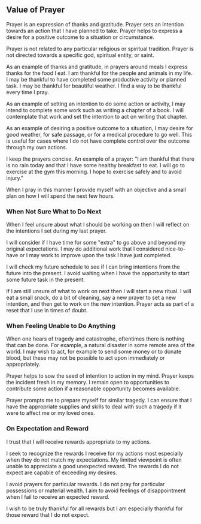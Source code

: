## Value of Prayer

Prayer is an expression of thanks and gratitude. Prayer sets an intention towards an action that I have planned to take. Prayer helps to express a desire for a positive outcome to a situation or circumstance.

Prayer is not related to any particular religious or spiritual tradition. Prayer is not directed towards a specific god, spiritual entity, or saint.

As an example of thanks and gratitude, in prayers around meals I express thanks for the food I eat. I am thankful for the people and animals in my life. I may be thankful to have completed some productive activity or planned task. I may be thankful for beautiful weather. I find a way to be thankful every time I pray.

As an example of setting an intention to do some action or activity, I may intend to complete some work such as writing a chapter of a book. I will contemplate that work and set the intention to act on writing that chapter.

As an example of desiring a positive outcome to a situation, I may desire for good weather, for safe passage, or for a medical procedure to go well. This is useful for cases where I do not have complete control over the outcome through my own actions.

I keep the prayers concise. An example of a prayer: "I am thankful that there is no rain today and that I have some healthy breakfast to eat. I will go to exercise at the gym this morning. I hope to exercise safely and to avoid injury."

When I pray in this manner I provide myself with an objective and a small plan on how I will spend the next few hours.

### When Not Sure What to Do Next

When I feel unsure about what I should be working on then I will reflect on the intentions I set during my last prayer.

I will consider if I have time for some "extra" to go above and beyond my original expectations. I may do additional work that I considered nice-to-have or I may work to improve upon the task I have just completed.

I will check my future schedule to see if I can bring intentions from the future into the present. I avoid waiting when I have the opportunity to start some future task in the present.

If I am still unsure of what to work on next then I will start a new ritual. I will eat a small snack, do a bit of cleaning, say a new prayer to set a new intention, and then get to work on the new intention. Prayer acts as part of a reset that I use in times of doubt.

### When Feeling Unable to Do Anything

When one hears of tragedy and catastrophe, oftentimes there is nothing that can be done. For example, a natural disaster in some remote area of the world. I may wish to act, for example to send some money or to donate blood, but these may not be possible to act upon immediately or appropriately.

Prayer helps to sow the seed of intention to action in my mind. Prayer keeps the incident fresh in my memory. I remain open to opportunities to contribute some action if a reasonable opportunity becomes available.

Prayer prompts me to prepare myself for similar tragedy. I can ensure that I have the appropriate supplies and skills to deal with such a tragedy if it were to affect me or my loved ones.

### On Expectation and Reward

I trust that I will receive rewards appropriate to my actions. 

I seek to recognize the rewards I receive for my actions most especially when they do not match my expectations. My limited viewpoint is often unable to appreciate a good unexpected reward. The rewards I do not expect are capable of exceeding my desires.

I avoid prayers for particular rewards. I do not pray for particular possessions or material wealth. I aim to avoid feelings of disappointment when I fail to receive an expected reward.

I wish to be truly thankful for all rewards but I am especially thankful for those reward that I do not expect.
